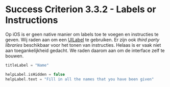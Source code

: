 # Success Criterion 3.3.2 - Labels or Instructions

Op iOS is er geen native manier om labels toe te voegen en instructies te geven. Wij raden aan om een [UILabel](https://developer.apple.com/documentation/uikit/uilabel) te gebruiken. Er zijn ook _third party libraries_ beschikbaar voor het tonen van instructies. Helaas is er vaak niet aan toegankelijkheid gedacht. We raden daarom aan om de interface zelf te bouwen.

```swift
titleLabel = "Name"

helpLabel.isHidden = false
helpLabel.text = "Fill in all the names that you have been given"
```
